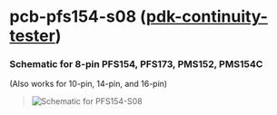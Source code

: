 # pcb-pfs154-s08 ([pdk-continuity-tester](https://github.com/serisman/pdk-continuity-tester/))

### Schematic for 8-pin PFS154, PFS173, PMS152, PMS154C
(Also works for 10-pin, 14-pin, and 16-pin)
> ![Schematic for PFS154-S08](https://github.com/serisman/pdk-continuity-tester/blob/master/img/Schematic-S08.png?raw=true)
